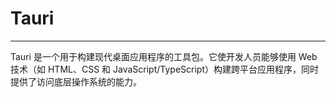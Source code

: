 # Tauri
---

Tauri 是一个用于构建现代桌面应用程序的工具包。它使开发人员能够使用 Web 技术（如 HTML、CSS 和 JavaScript/TypeScript）构建跨平台应用程序，同时提供了访问底层操作系统的能力。